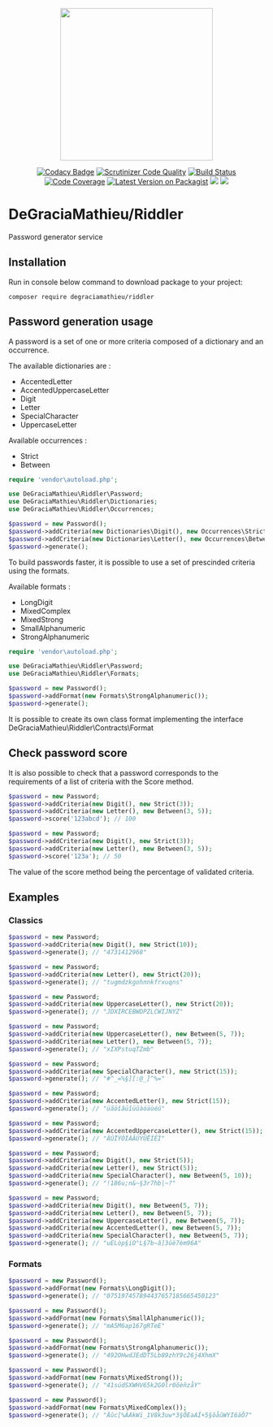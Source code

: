 <p align="center">
<img src="https://i62.servimg.com/u/f62/11/13/61/32/riddle10.png" width="300">
</p>
<p align="center">
<a href="https://www.codacy.com/app/DeGraciaMathieu/Riddler?utm_source=github.com&amp;utm_medium=referral&amp;utm_content=DeGraciaMathieu/Riddler&amp;utm_campaign=Badge_Grade"><img src="https://api.codacy.com/project/badge/Grade/d662a4fa526a4a709d3ad1991cba2533" alt="Codacy Badge"></a>
<a href="https://scrutinizer-ci.com/g/degraciamathieu/riddler/?branch=master"><img src="https://scrutinizer-ci.com/g/DeGraciaMathieu/Riddler/badges/quality-score.png?b=master" alt="Scrutinizer Code Quality"></a>
<a href="https://scrutinizer-ci.com/g/DeGraciaMathieu/Riddler/build-status/master"><img src="https://scrutinizer-ci.com/g/DeGraciaMathieu/Riddler/badges/build.png?b=master" alt="Build Status"></a>
<a href="https://scrutinizer-ci.com/g/DeGraciaMathieu/Riddler/?branch=master"><img src="https://scrutinizer-ci.com/g/DeGraciaMathieu/Riddler/badges/coverage.png?b=master" alt="Code Coverage"></a>
<a href="https://packagist.org/packages/degraciamathieu/riddler"><img src="https://img.shields.io/packagist/v/degraciamathieu/riddler.svg?style=flat-square" alt="Latest Version on Packagist"></a>
<a href='https://packagist.org/packages/degraciamathieu/riddler'><img src='https://img.shields.io/packagist/dt/degraciamathieu/riddler.svg?style=flat-square' /></a>
<a href="https://codeclimate.com/github/DeGraciaMathieu/Riddler/maintainability"><img src="https://api.codeclimate.com/v1/badges/306a5feb592e960c6d3e/maintainability" /></a>
</p>


# DeGraciaMathieu/Riddler

Password generator service
 
## Installation
 
Run in console below command to download package to your project:

```
composer require degraciamathieu/riddler
```
## Password generation usage
 
A password is a set of one or more criteria composed of a dictionary and an occurrence. 

The available dictionaries are :
* AccentedLetter 
* AccentedUppercaseLetter
* Digit
* Letter
* SpecialCharacter
* UppercaseLetter

Available occurrences :
* Strict
* Between

```php
require 'vendor\autoload.php';

use DeGraciaMathieu\Riddler\Password;
use DeGraciaMathieu\Riddler\Dictionaries;
use DeGraciaMathieu\Riddler\Occurrences;

$password = new Password();
$password->addCriteria(new Dictionaries\Digit(), new Occurrences\Strict(5));
$password->addCriteria(new Dictionaries\Letter(), new Occurrences\Between(3, 6));
$password->generate();
```

To build passwords faster, it is possible to use a set of prescinded criteria using the formats.

Available formats :
* LongDigit
* MixedComplex
* MixedStrong
* SmallAlphanumeric
* StrongAlphanumeric

```php
require 'vendor\autoload.php';

use DeGraciaMathieu\Riddler\Password;
use DeGraciaMathieu\Riddler\Formats;

$password = new Password();
$password->addFormat(new Formats\StrongAlphanumeric());
$password->generate();
```

It is possible to create its own class format implementing the interface DeGraciaMathieu\Riddler\Contracts\Format

## Check password score

It is also possible to check that a password corresponds to the requirements of a list of criteria with the Score method. 

```php
$password = new Password;
$password->addCriteria(new Digit(), new Strict(3));
$password->addCriteria(new Letter(), new Between(3, 5));
$password->score('123abcd'); // 100

$password = new Password;
$password->addCriteria(new Digit(), new Strict(3));
$password->addCriteria(new Letter(), new Between(3, 5));
$password->score('123a'); // 50
```
The value of the score method being the percentage of validated criteria.

## Examples
### Classics

```php
$password = new Password;
$password->addCriteria(new Digit(), new Strict(10));
$password->generate(); // "4731412968"

$password = new Password;
$password->addCriteria(new Letter(), new Strict(20));
$password->generate(); // "tugmdzkgohnnkfrxuqns"

$password = new Password;
$password->addCriteria(new UppercaseLetter(), new Strict(20));
$password->generate(); // "JDXIRCEBWDPZLCWIJNYZ"

$password = new Password;
$password->addCriteria(new UppercaseLetter(), new Between(5, 7));
$password->addCriteria(new Letter(), new Between(5, 7));
$password->generate(); // "xIXPstuqTZmb"

$password = new Password;
$password->addCriteria(new SpecialCharacter(), new Strict(15));
$password->generate(); // "#^_=%§][:@_]^%="

$password = new Password;
$password->addCriteria(new AccentedLetter(), new Strict(15));
$password->generate(); // "üãöîâüîüûàóäùéú"

$password = new Password;
$password->addCriteria(new AccentedUppercaseLetter(), new Strict(15));
$password->generate(); // "ÂÚÏÝÒÌÀÂÜÝÛËÍÊÌ"

$password = new Password;
$password->addCriteria(new Digit(), new Strict(5));
$password->addCriteria(new Letter(), new Strict(5));
$password->addCriteria(new SpecialCharacter(), new Between(5, 10));
$password->generate(); // "!186u;n&~§3r7hb|~?"

$password = new Password;
$password->addCriteria(new Digit(), new Between(5, 7));
$password->addCriteria(new Letter(), new Between(5, 7));
$password->addCriteria(new UppercaseLetter(), new Between(5, 7));
$password->addCriteria(new AccentedLetter(), new Between(5, 7));
$password->addCriteria(new SpecialCharacter(), new Between(5, 7));
$password->generate(); // "uELòp§iO°L§7b~â]3ûë7èm96A"
```

### Formats

```php
$password = new Password();
$password->addFormat(new Formats\LongDigit());
$password->generate(); // "075197457894437657185665450123"

$password = new Password();
$password->addFormat(new Formats\SmallAlphanumeric());
$password->generate(); // "mA5M6ap167gRTeE"

$password = new Password();
$password->addFormat(new Formats\StrongAlphanumeric());
$password->generate(); // "492OHwdJEdDT5Lb89zhY9c26j4XhmX"

$password = new Password();
$password->addFormat(new Formats\MixedStrong());
$password->generate(); // "41súdSXWHV65k2G0lr0õèñzåY"

$password = new Password();
$password->addFormat(new Formats\MixedComplex());
$password->generate(); // "Äûc[%ÀÁkWï_1V8k3uw*3§ÔEaAÍ+5§ôåûWYI6äÕ7"
```
